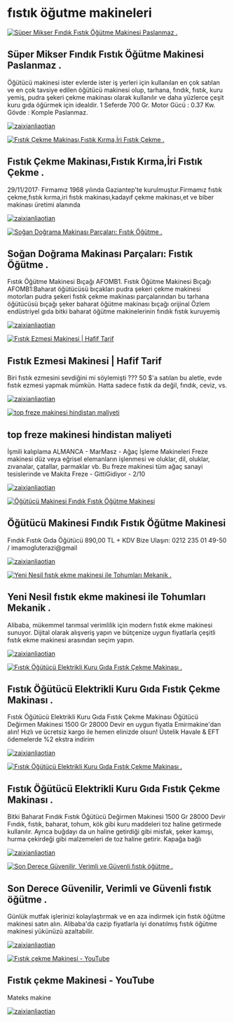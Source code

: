 # fıstık öğutme makineleri
<a href="https://mnn.zoosnet.net/LR/Chatpre.aspx?id=MNN94995150&p=https://topgrinding.com/" target="_blank">![Süper Mikser Fındık Fıstık Öğütme Makinesi Paslanmaz .](https://github.com/technlg/images/blob/main/12.jpg)</a>
## Süper Mikser Fındık Fıstık Öğütme Makinesi Paslanmaz .
Öğütücü makinesi ister evlerde ister iş yerleri için kullanılan en çok satılan ve en çok tavsiye edilen öğütücü makinesi olup, tarhana, fındık, fıstık, kuru yemiş, pudra şekeri çekme makinası olarak kullanılır ve daha yüzlerce çeşit kuru gıda öğürmek için idealdir. 1 Seferde 700 Gr. Motor Gücü : 0.37 Kw. Gövde : Komple Paslanmaz.
<a href="https://mnn.zoosnet.net/LR/Chatpre.aspx?id=MNN94995150&p=https://topgrinding.com/" target="_blank"><img src="https://github.com/technlg/images/raw/main/chat11.jpg" alt="zaixianliaotian"/></a><a href="//whatsapp.shibangsoft.com/WhatsApp.php" ><img src="https://github.com/technlg/images/raw/main/chat11.png" alt=""></a>
<a href="https://mnn.zoosnet.net/LR/Chatpre.aspx?id=MNN94995150&p=https://topgrinding.com/" target="_blank">![Fıstık Çekme Makinası,Fıstık Kırma,İri Fıstık Çekme .](https://github.com/technlg/images/blob/main/50.jpg)</a>
## Fıstık Çekme Makinası,Fıstık Kırma,İri Fıstık Çekme .
29/11/2017· Firmamız 1968 yılında Gaziantep'te kurulmuştur.Firmamız fıstık çekme,fıstık kırma,iri fıstık makinası,kadayıf çekme makinası,et ve biber makinası üretimi alanında 
<a href="https://mnn.zoosnet.net/LR/Chatpre.aspx?id=MNN94995150&p=https://topgrinding.com/" target="_blank"><img src="https://github.com/technlg/images/raw/main/chat11.jpg" alt="zaixianliaotian"/></a><a href="//whatsapp.shibangsoft.com/WhatsApp.php" ><img src="https://github.com/technlg/images/raw/main/chat11.png" alt=""></a>
<a href="https://mnn.zoosnet.net/LR/Chatpre.aspx?id=MNN94995150&p=https://topgrinding.com/" target="_blank">![Soğan Doğrama Makinası Parçaları: Fıstık Öğütme .](https://github.com/technlg/images/blob/main/2.jpg)</a>
## Soğan Doğrama Makinası Parçaları: Fıstık Öğütme .
Fıstık Öğütme Makinesi Bıçağı AFOMB1. Fıstık Öğütme Makinesi Bıçağı AFOMB1:Baharat öğütücüsü bıçakları pudra şekeri çekme makinesi motorları pudra şekeri fıstık çekme makinası parçalarından bu tarhana öğütücüsü bıçağı şeker baharat öğütme makinası bıçağı orijinal Özlem endüstriyel gıda bitki baharat öğütme makinelerinin fındık fıstık kuruyemiş 
<a href="https://mnn.zoosnet.net/LR/Chatpre.aspx?id=MNN94995150&p=https://topgrinding.com/" target="_blank"><img src="https://github.com/technlg/images/raw/main/chat11.jpg" alt="zaixianliaotian"/></a><a href="//whatsapp.shibangsoft.com/WhatsApp.php" ><img src="https://github.com/technlg/images/raw/main/chat11.png" alt=""></a>
<a href="https://mnn.zoosnet.net/LR/Chatpre.aspx?id=MNN94995150&p=https://topgrinding.com/" target="_blank">![Fıstık Ezmesi Makinesi | Hafif Tarif](https://github.com/technlg/images/blob/main/42.jpg)</a>
## Fıstık Ezmesi Makinesi | Hafif Tarif
Biri fıstık ezmesini sevdiğini mi söylemişti ??? 50 $'a satılan bu aletle, evde fıstık ezmesi yapmak mümkün. Hatta sadece fıstık da değil, fındık, ceviz, vs.
<a href="https://mnn.zoosnet.net/LR/Chatpre.aspx?id=MNN94995150&p=https://topgrinding.com/" target="_blank"><img src="https://github.com/technlg/images/raw/main/chat11.jpg" alt="zaixianliaotian"/></a><a href="//whatsapp.shibangsoft.com/WhatsApp.php" ><img src="https://github.com/technlg/images/raw/main/chat11.png" alt=""></a>
<a href="https://mnn.zoosnet.net/LR/Chatpre.aspx?id=MNN94995150&p=https://topgrinding.com/" target="_blank">![top freze makinesi hindistan maliyeti](https://github.com/technlg/images/blob/main/53.jpg)</a>
## top freze makinesi hindistan maliyeti
İşmili kalıplama ALMANCA - MarMasz - Ağaç İşleme Makineleri Freze makinesi düz veya eğrisel elemanların işlenmesi ve oluklar, dil, oluklar, zıvanalar, çatallar, parmaklar vb. Bu freze makinesi tüm ağaç sanayi tesislerinde ve Makita Freze - GittiGidiyor - 2/10 
<a href="https://mnn.zoosnet.net/LR/Chatpre.aspx?id=MNN94995150&p=https://topgrinding.com/" target="_blank"><img src="https://github.com/technlg/images/raw/main/chat11.jpg" alt="zaixianliaotian"/></a><a href="//whatsapp.shibangsoft.com/WhatsApp.php" ><img src="https://github.com/technlg/images/raw/main/chat11.png" alt=""></a>
<a href="https://mnn.zoosnet.net/LR/Chatpre.aspx?id=MNN94995150&p=https://topgrinding.com/" target="_blank">![Öğütücü Makinesi Fındık Fıstık Öğütme Makinesi](https://github.com/technlg/images/blob/main/58.jpg)</a>
## Öğütücü Makinesi Fındık Fıstık Öğütme Makinesi
Fındık Fıstık Gıda Öğütücü 890,00 TL + KDV Bize Ulaşın: 0212 235 01 49-50 / imamogluterazi@gmail
<a href="https://mnn.zoosnet.net/LR/Chatpre.aspx?id=MNN94995150&p=https://topgrinding.com/" target="_blank"><img src="https://github.com/technlg/images/raw/main/chat11.jpg" alt="zaixianliaotian"/></a><a href="//whatsapp.shibangsoft.com/WhatsApp.php" ><img src="https://github.com/technlg/images/raw/main/chat11.png" alt=""></a>
<a href="https://mnn.zoosnet.net/LR/Chatpre.aspx?id=MNN94995150&p=https://topgrinding.com/" target="_blank">![Yeni Nesil fıstık ekme makinesi ile Tohumları Mekanik .](https://github.com/technlg/images/blob/main/31.jpg)</a>
## Yeni Nesil fıstık ekme makinesi ile Tohumları Mekanik .
Alibaba, mükemmel tarımsal verimlilik için modern fıstık ekme makinesi sunuyor. Dijital olarak alışveriş yapın ve bütçenize uygun fiyatlarla çeşitli fıstık ekme makinesi arasından seçim yapın.
<a href="https://mnn.zoosnet.net/LR/Chatpre.aspx?id=MNN94995150&p=https://topgrinding.com/" target="_blank"><img src="https://github.com/technlg/images/raw/main/chat11.jpg" alt="zaixianliaotian"/></a><a href="//whatsapp.shibangsoft.com/WhatsApp.php" ><img src="https://github.com/technlg/images/raw/main/chat11.png" alt=""></a>
<a href="https://mnn.zoosnet.net/LR/Chatpre.aspx?id=MNN94995150&p=https://topgrinding.com/" target="_blank">![Fıstık Öğütücü Elektrikli Kuru Gıda Fıstık Çekme Makinası .](https://github.com/technlg/images/blob/main/3.jpg)</a>
## Fıstık Öğütücü Elektrikli Kuru Gıda Fıstık Çekme Makinası .
Fıstık Öğütücü Elektrikli Kuru Gıda Fıstık Çekme Makinası Öğütücü Değirmen Makinesi 1500 Gr 28000 Devir en uygun fiyatla Emirmakine'dan alın! Hızlı ve ücretsiz kargo ile hemen elinizde olsun! Üstelik Havale & EFT ödemelerde %2 ekstra indirim
<a href="https://mnn.zoosnet.net/LR/Chatpre.aspx?id=MNN94995150&p=https://topgrinding.com/" target="_blank"><img src="https://github.com/technlg/images/raw/main/chat11.jpg" alt="zaixianliaotian"/></a><a href="//whatsapp.shibangsoft.com/WhatsApp.php" ><img src="https://github.com/technlg/images/raw/main/chat11.png" alt=""></a>
<a href="https://mnn.zoosnet.net/LR/Chatpre.aspx?id=MNN94995150&p=https://topgrinding.com/" target="_blank">![Fıstık Öğütücü Elektrikli Kuru Gıda Fıstık Çekme Makinası .](https://github.com/technlg/images/blob/main/42.jpg)</a>
## Fıstık Öğütücü Elektrikli Kuru Gıda Fıstık Çekme Makinası .
Bitki Baharat Fındık Fıstık Öğütücü Değirmen Makinesi 1500 Gr 28000 Devir Fındık, fıstık, baharat, tohum, kök gibi kuru maddeleri toz haline getirmede kullanılır. Ayrıca buğdayı da un haline getirdiği gibi misfak, şeker kamışı, hurma çekirdeği gibi malzemeleri de toz haline getirir. Kapağa bağlı
<a href="https://mnn.zoosnet.net/LR/Chatpre.aspx?id=MNN94995150&p=https://topgrinding.com/" target="_blank"><img src="https://github.com/technlg/images/raw/main/chat11.jpg" alt="zaixianliaotian"/></a><a href="//whatsapp.shibangsoft.com/WhatsApp.php" ><img src="https://github.com/technlg/images/raw/main/chat11.png" alt=""></a>
<a href="https://mnn.zoosnet.net/LR/Chatpre.aspx?id=MNN94995150&p=https://topgrinding.com/" target="_blank">![Son Derece Güvenilir, Verimli ve Güvenli fıstık öğütme .](https://github.com/technlg/images/blob/main/11.jpg)</a>
## Son Derece Güvenilir, Verimli ve Güvenli fıstık öğütme .
Günlük mutfak işlerinizi kolaylaştırmak ve en aza indirmek için fıstık öğütme makinesi satın alın. Alibaba'da cazip fiyatlarla iyi donatılmış fıstık öğütme makinesi yükünüzü azaltabilir.
<a href="https://mnn.zoosnet.net/LR/Chatpre.aspx?id=MNN94995150&p=https://topgrinding.com/" target="_blank"><img src="https://github.com/technlg/images/raw/main/chat11.jpg" alt="zaixianliaotian"/></a><a href="//whatsapp.shibangsoft.com/WhatsApp.php" ><img src="https://github.com/technlg/images/raw/main/chat11.png" alt=""></a>
<a href="https://mnn.zoosnet.net/LR/Chatpre.aspx?id=MNN94995150&p=https://topgrinding.com/" target="_blank">![Fıstık çekme Makinesi - YouTube](https://github.com/technlg/images/blob/main/47.jpg)</a>
## Fıstık çekme Makinesi - YouTube
Mateks makine
<a href="https://mnn.zoosnet.net/LR/Chatpre.aspx?id=MNN94995150&p=https://topgrinding.com/" target="_blank"><img src="https://github.com/technlg/images/raw/main/chat11.jpg" alt="zaixianliaotian"/></a><a href="//whatsapp.shibangsoft.com/WhatsApp.php" ><img src="https://github.com/technlg/images/raw/main/chat11.png" alt=""></a>
